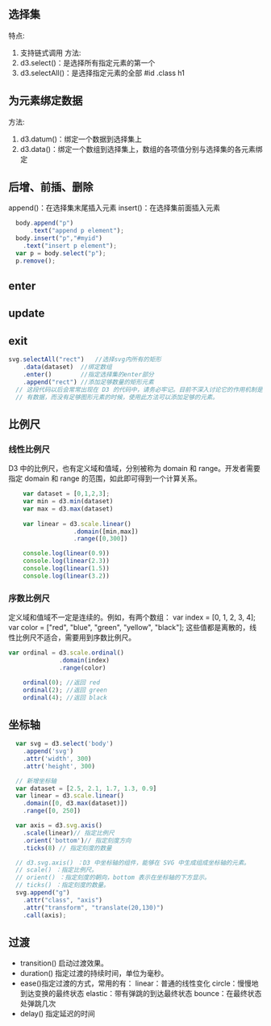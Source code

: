 ## 选择集
特点: 
1. 支持链式调用
方法:
1. d3.select()：是选择所有指定元素的第一个
2. d3.selectAll()：是选择指定元素的全部 #id .class h1

## 为元素绑定数据
方法:
1. d3.datum()：绑定一个数据到选择集上
2. d3.data()：绑定一个数组到选择集上，数组的各项值分别与选择集的各元素绑定

## 后增、前插、删除
append()：在选择集末尾插入元素
insert()：在选择集前面插入元素
```js
  body.append("p")
      .text("append p element");
  body.insert("p","#myid")
    .text("insert p element");
  var p = body.select("p");
  p.remove();
```

## enter
## update
## exit

```js
svg.selectAll("rect")   //选择svg内所有的矩形
    .data(dataset)  //绑定数组
    .enter()        //指定选择集的enter部分
    .append("rect") //添加足够数量的矩形元素
  // 这段代码以后会常常出现在 D3 的代码中，请务必牢记。目前不深入讨论它的作用机制是怎样的，只需要读者牢记，当：
  // 有数据，而没有足够图形元素的时候，使用此方法可以添加足够的元素。
```
## 比例尺
### 线性比例尺
D3 中的比例尺，也有定义域和值域，分别被称为 domain 和 range。开发者需要指定 domain 和 range 的范围，如此即可得到一个计算关系。
```js
    var dataset = [0,1,2,3];
    var min = d3.min(dataset)
    var max = d3.max(dataset)
    
    var linear = d3.scale.linear()
                  .domain([min,max])
                  .range([0,300])

    console.log(linear(0.9))
    console.log(linear(2.3))
    console.log(linear(1.5))
    console.log(linear(3.2))
```
### 序数比例尺
定义域和值域不一定是连续的。例如，有两个数组：
var index = [0, 1, 2, 3, 4];
var color = ["red", "blue", "green", "yellow", "black"];
这些值都是离散的，线性比例尺不适合，需要用到序数比例尺。
```js
var ordinal = d3.scale.ordinal()
              .domain(index)
              .range(color)

    ordinal(0); //返回 red
    ordinal(2); //返回 green
    ordinal(4); //返回 black
```

## 坐标轴
```js
  var svg = d3.select('body')
    .append('svg')
    .attr('width', 300)
    .attr('height', 300)

  // 新增坐标轴
  var dataset = [2.5, 2.1, 1.7, 1.3, 0.9]
  var linear = d3.scale.linear()
    .domain([0, d3.max(dataset)])
    .range([0, 250])

  var axis = d3.svg.axis()
    .scale(linear)// 指定比例尺
    .orient('bottom')// 指定刻度方向
    .ticks(8) // 指定刻度的数量

  // d3.svg.axis() ：D3 中坐标轴的组件，能够在 SVG 中生成组成坐标轴的元素。
  // scale() ：指定比例尺。
  // orient() ：指定刻度的朝向，bottom 表示在坐标轴的下方显示。
  // ticks() ：指定刻度的数量。
  svg.append("g")
    .attr("class", "axis")
    .attr("transform", "translate(20,130)")
    .call(axis);
```

## 过渡
- transition()
启动过渡效果。
- duration()
指定过渡的持续时间，单位为毫秒。
- ease()指定过渡的方式，常用的有：
linear：普通的线性变化
circle：慢慢地到达变换的最终状态
elastic：带有弹跳的到达最终状态
bounce：在最终状态处弹跳几次
- delay()
指定延迟的时间